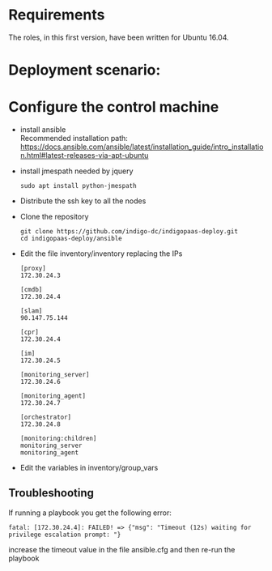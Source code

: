 # Requirements

The roles, in this first version, have been written for Ubuntu 16.04.

# Deployment scenario:



# Configure the control machine

- install ansible <br>Recommended installation path: https://docs.ansible.com/ansible/latest/installation_guide/intro_installation.html#latest-releases-via-apt-ubuntu

- install jmespath needed by jquery
  ````
  sudo apt install python-jmespath
  ````

- Distribute the ssh key to all the nodes

- Clone the repository
  ````
  git clone https://github.com/indigo-dc/indigopaas-deploy.git
  cd indigopaas-deploy/ansible
  ````

- Edit the file inventory/inventory replacing the IPs

  ````
  [proxy]
  172.30.24.3

  [cmdb]
  172.30.24.4

  [slam]
  90.147.75.144

  [cpr]
  172.30.24.4

  [im]
  172.30.24.5

  [monitoring_server]
  172.30.24.6

  [monitoring_agent]
  172.30.24.7

  [orchestrator]
  172.30.24.8

  [monitoring:children]
  monitoring_server
  monitoring_agent

  ````

- Edit the variables in inventory/group_vars

## Troubleshooting

If running a playbook you get the following error:

```
fatal: [172.30.24.4]: FAILED! => {"msg": "Timeout (12s) waiting for privilege escalation prompt: "}
```

increase the timeout value in the file ansible.cfg and then re-run the playbook




  
